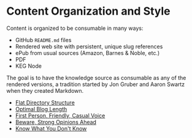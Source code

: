 # Content Organization and Style

Content is organized to be consumable in many ways:

* GitHub `README.md` files
* Rendered web site with persistent, unique slug references
* ePub from usual sources (Amazon, Barnes & Noble, etc.)
* PDF
* KEG Node

The goal is to have the knowledge source as consumable as any of the
rendered versions, a tradition started by Jon Gruber and Aaron Swartz
when they created Markdown.

* [Flat Directory Structure](/flat-directory-structure)
* [Optimal Blog Length](/optimal-blog-length)
* [First Person, Friendly, Casual Voice](/first-person-friendly-casual-voice/)
* [Beware, Strong Opinions Ahead](/beware-strong-opinions-ahead)
* [Know What You Don't Know](/know-what-you-dont-know)
